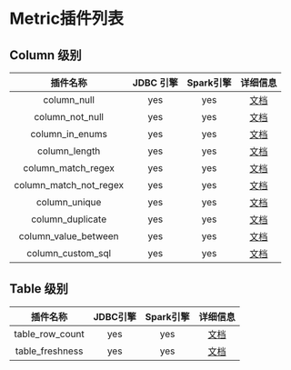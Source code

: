 
# Metric插件列表
## Column 级别

|          插件名称           | JDBC 引擎 | Spark引擎 |              详细信息               | 
|:-----------------------:|:-------:|:-------:|:-------------------------------:|
|       column_null       |   yes   |   yes   |      [文档](column_null.md)       |
|     column_not_null     |   yes   |   yes   |    [文档](column_not_null.md)     |
|     column_in_enums     |   yes   |   yes   |    [文档](column_in_enums.md)     |
|      column_length      |   yes   |   yes   |     [文档](column_length.md)      | 
|   column_match_regex	   |   yes   |   yes   |   [文档](column_match_regex.md)   | 
| column_match_not_regex	 |   yes   |   yes   | [文档](column_match_not_regex.md) | 
|     column_unique	      |   yes   |   yes   |     [文档](column_unique.md)      | 
|    column_duplicate	    |   yes   |   yes   |    [文档](column_duplicate.md)    | 
|  column_value_between	  |   yes   |   yes   |  [文档](column_value_between.md)  | 
|    column_custom_sql    |   yes   |   yes   |   [文档](column_custom_sql.md)    | 

## Table 级别

|       插件名称       | JDBC引擎 | Spark引擎 |           详细信息           | 
|:----------------:|:------:|:-------:|:------------------------:|
| table_row_count	 |  yes   |   yes   | [文档](table_row_count.md) | 
| table_freshness  |  yes   |   yes   | [文档](table_freshness.md) | 
